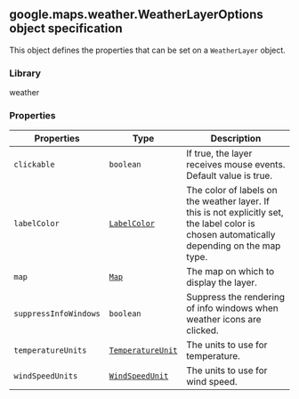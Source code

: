 <h2 id="WeatherLayerOptions">
google.maps.weather.WeatherLayerOptions
object specification
</h2><p>This object defines the properties that can be set on a <code>WeatherLayer</code> object.</p><h3 id="devsite_header_340">Library</h3><p>weather</p><h3 id="devsite_header_341">Properties</h3><table summary="interface WeatherLayerOptions - Properties" width="100%">
<thead>
<tr><th>Properties</th>
<th>Type</th>
<th>Description</th>
</tr></thead>
<tbody>
<tr>
<td><code>clickable</code></td>
<td><code>boolean</code></td>
<td>If true, the layer receives mouse events. Default value is true.</td>
</tr>
<tr>
<td><code>labelColor</code></td>
<td><code><a href="https://github.com/amenadiel/google-maps-documentation/blob/master/docs/google.maps.weather.LabelColor.md">LabelColor</a></code></td>
<td>The color of labels on the weather layer. If this is not explicitly set, the label color is chosen automatically depending on the map type.</td>
</tr>
<tr>
<td><code>map</code></td>
<td><code><a href="https://github.com/amenadiel/google-maps-documentation/blob/master/docs/google.maps.Map.md">Map</a></code></td>
<td>The map on which to display the layer.</td>
</tr>
<tr>
<td><code>suppressInfoWindows</code></td>
<td><code>boolean</code></td>
<td>Suppress the rendering of info windows when weather icons are clicked.</td>
</tr>
<tr>
<td><code>temperatureUnits</code></td>
<td><code><a href="https://github.com/amenadiel/google-maps-documentation/blob/master/docs/google.maps.weather.TemperatureUnit.md">TemperatureUnit</a></code></td>
<td>The units to use for temperature.</td>
</tr>
<tr>
<td><code>windSpeedUnits</code></td>
<td><code><a href="https://github.com/amenadiel/google-maps-documentation/blob/master/docs/google.maps.weather.WindSpeedUnit.md">WindSpeedUnit</a></code></td>
<td>The units to use for wind speed.</td>
</tr>
</tbody>
</table>
